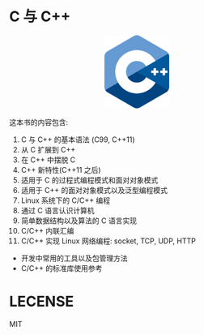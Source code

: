 # C 与 C++

<div style="text-align: center;">
   <img src="source/_images/logo.cpp.iso.svg" style="width: 128px;" />
</div>

这本书的内容包含:

1. C 与 C++ 的基本语法 (C99, C++11)
2. 从 C 扩展到 C++
3. 在 C++ 中摆脱 C
4. C++ 新特性(C++11 之后)
5. 适用于 C 的过程式编程模式和面对对象模式
6. 适用于 C++ 的面对对象模式以及泛型编程模式
7. Linux 系统下的 C/C++ 编程
8. 通过 C 语言认识计算机
9.  简单数据结构以及算法的 C 语言实现
10. C/C++ 内联汇编
11. C/C++ 实现 Linux 网络编程: socket, TCP, UDP, HTTP

- 开发中常用的工具以及包管理方法
- C/C++ 的标准库使用参考

# LECENSE

MIT
